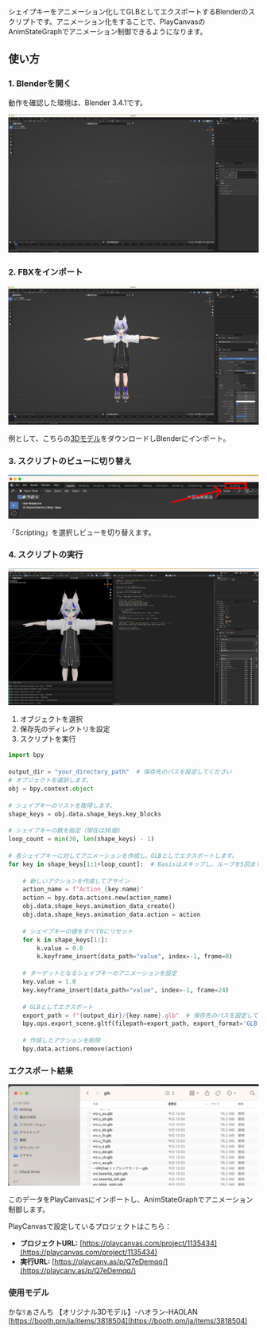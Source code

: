 シェイプキーをアニメーション化してGLBとしてエクスポートするBlenderのスクリプトです。アニメーション化をすることで、PlayCanvasのAnimStateGraphでアニメーション制御できるようになります。

## 使い方

### 1. Blenderを開く

動作を確認した環境は、Blender 3.4.1です。

![](./docs/blender.png)

### 2. FBXをインポート

![](./docs/blender-2.png)

例として、こちらの[3Dモデル](https://booth.pm/ja/items/3818504)をダウンロードしBlenderにインポート。

### 3. スクリプトのビューに切り替え

![](./docs/blender-scripting.png)

「Scripting」を選択しビューを切り替えます。

### 4. スクリプトの実行

![](./docs/blender-scripting-2.png)

1. オブジェクトを選択
2. 保存先のディレクトリを設定
3. スクリプトを実行

```python
import bpy

output_dir = "your_directory_path"  # 保存先のパスを設定してください
# オブジェクトを選択します。
obj = bpy.context.object

# シェイプキーのリストを取得します。
shape_keys = obj.data.shape_keys.key_blocks

# シェイプキーの数を指定（現在は30個)
loop_count = min(30, len(shape_keys) - 1)

# 各シェイプキーに対してアニメーションを作成し、GLBとしてエクスポートします。
for key in shape_keys[1:1+loop_count]:  # Basisはスキップし、ループを5回までに制限します。
    
    # 新しいアクションを作成してアサイン
    action_name = f"Action_{key.name}"
    action = bpy.data.actions.new(action_name)
    obj.data.shape_keys.animation_data_create()
    obj.data.shape_keys.animation_data.action = action
    
    # シェイプキーの値をすべて0にリセット
    for k in shape_keys[1:]:
        k.value = 0.0
        k.keyframe_insert(data_path="value", index=-1, frame=0)
    
    # ターゲットとなるシェイプキーのアニメーションを設定
    key.value = 1.0
    key.keyframe_insert(data_path="value", index=-1, frame=24)
    
    # GLBとしてエクスポート
    export_path = f"{output_dir}/{key.name}.glb"  # 保存先のパスを設定してください
    bpy.ops.export_scene.gltf(filepath=export_path, export_format='GLB')
    
    # 作成したアクションを削除
    bpy.data.actions.remove(action)
```


### エクスポート結果

![](./docs/export-1.png)

このデータをPlayCanvasにインポートし、AnimStateGraphでアニメーション制御します。

PlayCanvasで設定しているプロジェクトはこちら：

- **プロジェクトURL:** [https://playcanvas.com/project/1135434](https://playcanvas.com/project/1135434)
- **実行URL:** [https://playcanv.as/p/Q7eDemqq/](https://playcanv.as/p/Q7eDemqq/)

### 使用モデル

かなﾘぁさんち 【オリジナル3Dモデル】-ハオラン-HAOLAN [https://booth.pm/ja/items/3818504](https://booth.pm/ja/items/3818504)